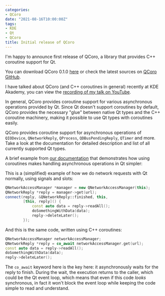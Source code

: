 ```yaml
---
categories:
- QCoro
date: "2021-08-16T10:00:00Z"
tags:
- KDE
- Qt
- QCoro
title: Initial release of QCoro
---
```


I'm happy to announce first release of QCoro, a library that provides C++ coroutine support for Qt.

You can download QCoro 0.1.0 [here][qcoro-release] or check the latest sources on [QCoro GitHub][qcoro-github].

I have talked about QCoro (and C++ coroutines in general) recently at KDE Akademy, you can view the
[recording of my talk on YouTube][qcoro-youtube].

In general, QCoro provides coroutine support for various asynchronous operations provided by Qt. Since
Qt doesn't support coroutines by default, QCoro provides the necessary "glue" between native Qt types
and the C++ coroutine machinery, making it possible to use Qt types with coroutines easily.

QCoro provides coroutine support for asynchronous operations of `QIODevice`, `QNetworkReply`, `QProcess`,
`QDBusPendingReply`, `QTimer` and more. Take a look at the documentation for detailed description and list
of all currently supported Qt types.

A brief example from [our documentation][qcoro-docs] that demonstrates how using coroutines makes handling asynchronous
operations in Qt simpler:

This is a (simplified) example of how we do network requests with Qt normally, using signals and slots:
```cpp
QNetworkAccessManager *manager = new QNetworkAccessManager(this);
QNetworkReply *reply = manager->get(url);
connect(reply, &QNetworkReply::finished, this,
        [this, reply]() {
            const auto data = reply->readAll();
            doSomethingWithData(data);
            reply->deleteLater();
        });
```

And this is the same code, written using C++ coroutines:
```cpp
QNetworkAccessManager networkAccessManager;
QNetworkReply *reply = co_await networkAccessManager.get(url);
const auto data = reply->readAll();
doSomethingWithData(data);
reply->deleteLater();
```

The `co_await` keyword here is the key here: it asynchronously waits for the reply to finish. During the wait,
the execution returns to the caller, which could be the Qt event loop, which means that even if this code *looks*
synchronous, in fact it won't block the event loop while keeping the code simple to read and understand.


[qcoro-release]: https://github.com/danvratil/qcoro/releases/tag/v0.1.0
[qcoro-github]: https://github.com/danvratil/qcoro
[qcoro-youtube]: https://www.youtube.com/watch?v=KKVqFqbXJaU&list=PLsHpGlwPdtMq6pJ4mqBeYNWOanjdIIPTJ&index=20
[qcoro-docs]: https://qcoro.dvratil.cz/

